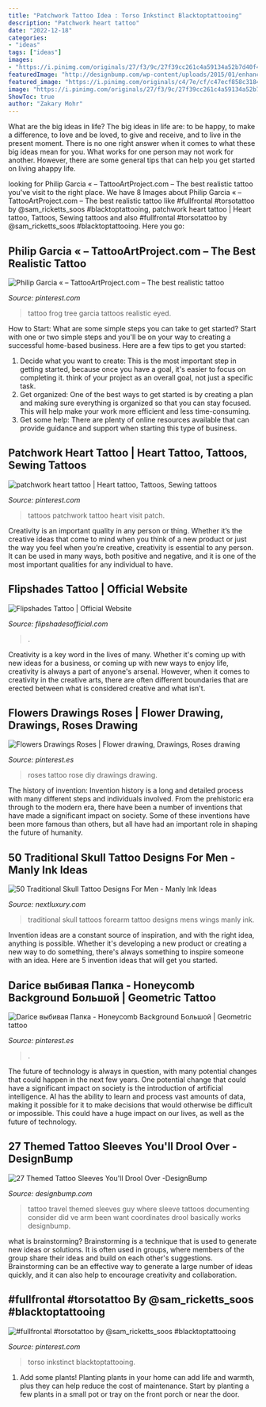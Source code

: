 ```yaml
---
title: "Patchwork Tattoo Idea : Torso Inkstinct Blacktoptattooing"
description: "Patchwork heart tattoo"
date: "2022-12-18"
categories:
- "ideas"
tags: ["ideas"]
images:
- "https://i.pinimg.com/originals/27/f3/9c/27f39cc261c4a59134a52b7d40f47654.gif"
featuredImage: "http://designbump.com/wp-content/uploads/2015/01/enhanced-5595-1419951936-17.png"
featured_image: "https://i.pinimg.com/originals/c4/7e/cf/c47ecf858c31845b8fda41bdf658ccbe.jpg"
image: "https://i.pinimg.com/originals/27/f3/9c/27f39cc261c4a59134a52b7d40f47654.gif"
ShowToc: true
author: "Zakary Mohr"
---
```



What are the big ideas in life?
The big ideas in life are: to be happy, to make a difference, to love and be loved, to give and receive, and to live in the present moment. There is no one right answer when it comes to what these big ideas mean for you. What works for one person may not work for another. However, there are some general tips that can help you get started on living ahappy life.

	

		
looking for Philip Garcia « – TattooArtProject.com – The best realistic tattoo you've visit to the right place. We have 8 Images about Philip Garcia « – TattooArtProject.com – The best realistic tattoo like #fullfrontal #torsotattoo by @sam_ricketts_soos #blacktoptattooing, patchwork heart tattoo | Heart tattoo, Tattoos, Sewing tattoos and also #fullfrontal #torsotattoo by @sam_ricketts_soos #blacktoptattooing. Here you go:
		
    
## Philip Garcia « – TattooArtProject.com – The Best Realistic Tattoo

<img loading=lazy src="https://i.pinimg.com/originals/41/82/97/4182979bb74a48fd23056f392b69ea75.jpg" onerror="this.onerror=null;this.src='https://tse2.mm.bing.net/th?id=OIP.NMQtxqxJjJ_XlbQ_sLRpxQHaFi&amp;pid=15.1';" alt="Philip Garcia « – TattooArtProject.com – The best realistic tattoo">

_Source: pinterest.com_

>tattoo frog tree garcia tattoos realistic eyed. 

	

How to Start: What are some simple steps you can take to get started?
Start with one or two simple steps and you'll be on your way to creating a successful home-based business. Here are a few tips to get you started: 
1. Decide what you want to create: This is the most important step in getting started, because once you have a goal, it's easier to focus on completing it. think of your project as an overall goal, not just a specific task. 
2. Get organized: One of the best ways to get started is by creating a plan and making sure everything is organized so that you can stay focused. This will help make your work more efficient and less time-consuming. 
3. Get some help: There are plenty of online resources available that can provide guidance and support when starting this type of business.

    
## Patchwork Heart Tattoo | Heart Tattoo, Tattoos, Sewing Tattoos

<img loading=lazy src="https://i.pinimg.com/originals/ff/84/b8/ff84b8d709a54c3b01307dc65ee6a8b8.jpg" onerror="this.onerror=null;this.src='https://tse2.mm.bing.net/th?id=OIP.vuc3jGMpN4nL1DTqs058MAHaJ4&amp;pid=15.1';" alt="patchwork heart tattoo | Heart tattoo, Tattoos, Sewing tattoos">

_Source: pinterest.com_

>tattoos patchwork tattoo heart visit patch. 

	

Creativity is an important quality in any person or thing. Whether it’s the creative ideas that come to mind when you think of a new product or just the way you feel when you’re creative, creativity is essential to any person. It can be used in many ways, both positive and negative, and it is one of the most important qualities for any individual to have.

    
## Flipshades Tattoo | Official Website

<img loading=lazy src="https://www.flipshadesofficial.com/wp-content/uploads/2021/03/AD8DA1BD-B4E3-4EC0-B15A-7B24A9099E18.jpg" onerror="this.onerror=null;this.src='https://tse4.mm.bing.net/th?id=OIP.V9lKuznKaj7q0-lK6ouFnwHaHa&amp;pid=15.1';" alt="Flipshades Tattoo | Official Website">

_Source: flipshadesofficial.com_

>. 

	

Creativity is a key word in the lives of many. Whether it's coming up with new ideas for a business, or coming up with new ways to enjoy life, creativity is always a part of anyone's arsenal. However, when it comes to creativity in the creative arts, there are often different boundaries that are erected between what is considered creative and what isn't.

    
## Flowers Drawings Roses | Flower Drawing, Drawings, Roses Drawing

<img loading=lazy src="https://i.pinimg.com/originals/27/f3/9c/27f39cc261c4a59134a52b7d40f47654.gif" onerror="this.onerror=null;this.src='https://tse1.mm.bing.net/th?id=OIP.hqYmwlqyg5BmcLvoLRAzIAHaLH&amp;pid=15.1';" alt="Flowers Drawings Roses | Flower drawing, Drawings, Roses drawing">

_Source: pinterest.es_

>roses tattoo rose diy drawings drawing. 

	

The history of invention:
Invention history is a long and detailed process with many different steps and individuals involved. From the prehistoric era through to the modern era, there have been a number of inventions that have made a significant impact on society. Some of these inventions have been more famous than others, but all have had an important role in shaping the future of humanity.

    
## 50 Traditional Skull Tattoo Designs For Men - Manly Ink Ideas

<img loading=lazy src="http://nextluxury.com/wp-content/uploads/mens-skull-with-wings-traditional-forearm-tattoos.jpg" onerror="this.onerror=null;this.src='https://tse2.mm.bing.net/th?id=OIP.mVZL4AFRLLzXHcuwIQdfWAHaHa&amp;pid=15.1';" alt="50 Traditional Skull Tattoo Designs For Men - Manly Ink Ideas">

_Source: nextluxury.com_

>traditional skull tattoos forearm tattoo designs mens wings manly ink. 

	

Invention ideas are a constant source of inspiration, and with the right idea, anything is possible. Whether it's developing a new product or creating a new way to do something, there's always something to inspire someone with an idea. Here are 5 invention ideas that will get you started.

    
## Darice выбивая Папка - Honeycomb Background Большой | Geometric Tattoo

<img loading=lazy src="https://i.pinimg.com/originals/c7/01/d1/c701d1d0ab25d52893fb9908851e9d9e.jpg" onerror="this.onerror=null;this.src='https://tse2.mm.bing.net/th?id=OIP.IYrWSLDve9n0SVPkref7zAAAAA&amp;pid=15.1';" alt="Darice выбивая Папка - Honeycomb Background Большой | Geometric tattoo">

_Source: pinterest.es_

>. 

	

The future of technology is always in question, with many potential changes that could happen in the next few years. One potential change that could have a significant impact on society is the introduction of artificial intelligence. AI has the ability to learn and process vast amounts of data, making it possible for it to make decisions that would otherwise be difficult or impossible. This could have a huge impact on our lives, as well as the future of technology.

    
## 27 Themed Tattoo Sleeves You&#039;ll Drool Over -DesignBump

<img loading=lazy src="http://designbump.com/wp-content/uploads/2015/01/enhanced-5595-1419951936-17.png" onerror="this.onerror=null;this.src='https://tse4.mm.bing.net/th?id=OIP.VOhSO1CHuC4wNu-ex-ntuAHaHW&amp;pid=15.1';" alt="27 Themed Tattoo Sleeves You&#039;ll Drool Over -DesignBump">

_Source: designbump.com_

>tattoo travel themed sleeves guy where sleeve tattoos documenting consider did ve arm been want coordinates drool basically works designbump. 

	

what is brainstorming?
Brainstorming is a technique that is used to generate new ideas or solutions. It is often used in groups, where members of the group share their ideas and build on each other's suggestions. Brainstorming can be an effective way to generate a large number of ideas quickly, and it can also help to encourage creativity and collaboration.

    
## #fullfrontal #torsotattoo By @sam_ricketts_soos #blacktoptattooing

<img loading=lazy src="https://i.pinimg.com/originals/c4/7e/cf/c47ecf858c31845b8fda41bdf658ccbe.jpg" onerror="this.onerror=null;this.src='https://tse3.mm.bing.net/th?id=OIP.QylnbUMzpr5mMfk9j24y1QHaHa&amp;pid=15.1';" alt="#fullfrontal #torsotattoo by @sam_ricketts_soos #blacktoptattooing">

_Source: pinterest.com_

>torso inkstinct blacktoptattooing. 

	

1. Add some plants! Planting plants in your home can add life and warmth, plus they can help reduce the cost of maintenance. Start by planting a few plants in a small pot or tray on the front porch or near the door.

